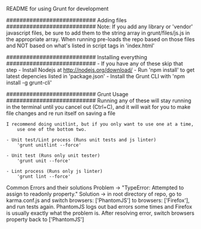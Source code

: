README for using Grunt for development

###########################
  Adding files
###########################
    Note: If you add any library or 'vendor' javascript files, be sure to add them to
    the string array in grunt/files/js.js in the appropriate array. When running pre-loads the
    repo based on those files and NOT based on what's listed in script tags in 'index.html'


###########################
  Installing everything
###########################
    - If you have any of these skip that step
    - Install Nodejs at http://nodejs.org/download/
    - Run 'npm install' to get latest depencies listed in 'package.json'
    - Install the Grunt CLI with 'npm install -g grunt-cli'


###########################
        Grunt Usage
###########################
Running any of these will stay running in the terminal until you cancel out (Ctrl+C), and it will wait for you to make
file changes and re run itself on saving a file

    I recommend doing unitlint, but if you only want to use one at a time,
        use one of the bottom two.

    - Unit test/Lint process (Runs unit tests and js linter)
        'grunt unitlint --force'

    - Unit test (Runs only unit tester)
        'grunt unit --force'

    - Lint process (Runs only js linter)
        'grunt lint --force'


Common Errors and their solutions
    Problem -> "TypeError: Attempted to assign to readonly property."
    Solution -> in root directory of repo, go to karma.conf.js and switch
        browsers: ['PhantomJS'] to browsers: ['Firefox'],
        and run tests again. PhantomJS logs out bad errors some times and Firefox is usually exactly what
        the problem is. After resolving error, switch browsers property back to ['PhantomJS']



